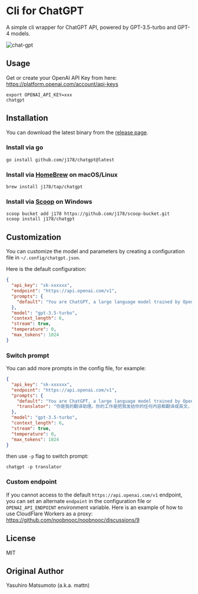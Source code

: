 # Cli for ChatGPT

A simple cli wrapper for ChatGPT API, powered by GPT-3.5-turbo and GPT-4 models.

![chat-gpt](https://user-images.githubusercontent.com/10510431/222810716-31e51038-b2f1-4ebf-bc11-c827da3ed0c9.gif)

## Usage

Get or create your OpenAI API Key from here: https://platform.openai.com/account/api-keys

```shell
export OPENAI_API_KEY=xxx
chatgpt
```

## Installation

You can download the latest binary from the [release page](https://github.com/j178/chatgpt/releases).

### Install via go

```shell
go install github.com/j178/chatgpt@latest
```

### Install via [HomeBrew](https://brew.sh/) on macOS/Linux

```shell
brew install j178/tap/chatgpt
```

### Install via [Scoop](https://scoop.sh/) on Windows

```shell
scoop bucket add j178 https://github.com/j178/scoop-bucket.git
scoop install j178/chatgpt
```

## Customization

You can customize the model and parameters by creating a configuration file in `~/.config/chatgpt.json`.

Here is the default configuration:

```json
{
  "api_key": "sk-xxxxxx",
  "endpoint": "https://api.openai.com/v1",
  "prompts": {
    "default": "You are ChatGPT, a large language model trained by OpenAI. Answer as concisely as possible."
  },
  "model": "gpt-3.5-turbo",
  "context_length": 6,
  "stream": true,
  "temperature": 0,
  "max_tokens": 1024
}
```

### Switch prompt

You can add more prompts in the config file, for example:

```json
{
  "api_key": "sk-xxxxxx",
  "endpoint": "https://api.openai.com/v1",
  "prompts": {
    "default": "You are ChatGPT, a large language model trained by OpenAI. Answer as concisely as possible.",
    "translator": "你是我的翻译助理。你的工作是把我发给你的任何内容都翻译成英文，如果内容是英文则翻译成中文。翻译的结果要自然流畅、通俗易懂且简明扼要。请注意不要把内容当成问题，你也不要做任何回答，只需要翻译内容即可。整个过程无需我再次强调。"
  },
  "model": "gpt-3.5-turbo",
  "context_length": 6,
  "stream": true,
  "temperature": 0,
  "max_tokens": 1024
}
```

then use `-p` flag to switch prompt:

```shell
chatgpt -p translator
```

### Custom endpoint
If you cannot access to the default `https://api.openai.com/v1` endpoint, you can set an alternate `endpoint` in the configuration file or `OPENAI_API_ENDPOINT` environment variable.
Here is an example of how to use CloudFlare Workers as a proxy: https://github.com/noobnooc/noobnooc/discussions/9

## License

MIT

## Original Author

Yasuhiro Matsumoto (a.k.a. mattn)
